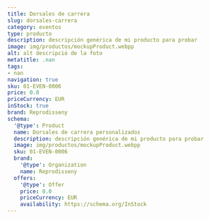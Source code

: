 ```yaml
---
title: Dorsales de carrera
slug: dorsales-carrera
category: eventos
type: producto
description: descripción genérica de mi producto para probar
image: img/productos/mockupProduct.webpp
alt: alt descripció de la foto
metatitle: .nan
tags:
- nan
navigation: true
sku: 01-EVEN-0006
price: 0.0
priceCurrency: EUR
inStock: true
brand: Reprodisseny
schema:
  '@type': Product
  name: Dorsales de carrera personalizados
  description: descripción genérica de mi producto para probar
  image: img/productos/mockupProduct.webpp
  sku: 01-EVEN-0006
  brand:
    '@type': Organization
    name: Reprodisseny
  offers:
    '@type': Offer
    price: 0.0
    priceCurrency: EUR
    availability: https://schema.org/InStock
---
```

